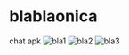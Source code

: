 # blablaonica
 chat apk
![bla1](https://user-images.githubusercontent.com/62295070/162595602-c619ec42-a8f0-471e-bf46-5fcba71af34f.jpg)
![bla2](https://user-images.githubusercontent.com/62295070/162595623-d2074692-1f43-4846-bf4c-2d7f1c9cce56.jpg)
![bla3](https://user-images.githubusercontent.com/62295070/162595624-0572bd14-8272-4b57-86fc-0ca644c81ee8.jpg)
